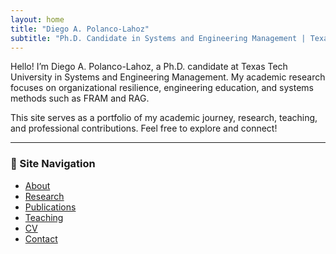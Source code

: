 ```yaml
---
layout: home
title: "Diego A. Polanco-Lahoz"
subtitle: "Ph.D. Candidate in Systems and Engineering Management | Texas Tech University"
---
```


Hello! I’m Diego A. Polanco-Lahoz, a Ph.D. candidate at Texas Tech University in Systems and Engineering Management. My academic research focuses on organizational resilience, engineering education, and systems methods such as FRAM and RAG.

This site serves as a portfolio of my academic journey, research, teaching, and professional contributions. Feel free to explore and connect!

---

### 🔗 Site Navigation

- [About](/_pages/about.md/)
- [Research](/_pages/research.md/)
- [Publications](/_pages/publications.md/)
- [Teaching](/_pages/teaching.md/)
- [CV](/_pages/cv.md/)
- [Contact](/_pages/contact.md/)
